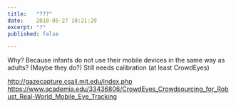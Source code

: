 ```yaml
---
title:   "???"
date:    2018-05-27 10:21:29
excerpt: "?"
published: false

---
```

Why? Because infants do not use their mobile devices in the same way as adults?
(Maybe they do?)
Still needs calibration (at least CrowdEyes)

http://gazecapture.csail.mit.edu/index.php
https://www.academia.edu/33436806/CrowdEyes_Crowdsourcing_for_Robust_Real-World_Mobile_Eye_Tracking
